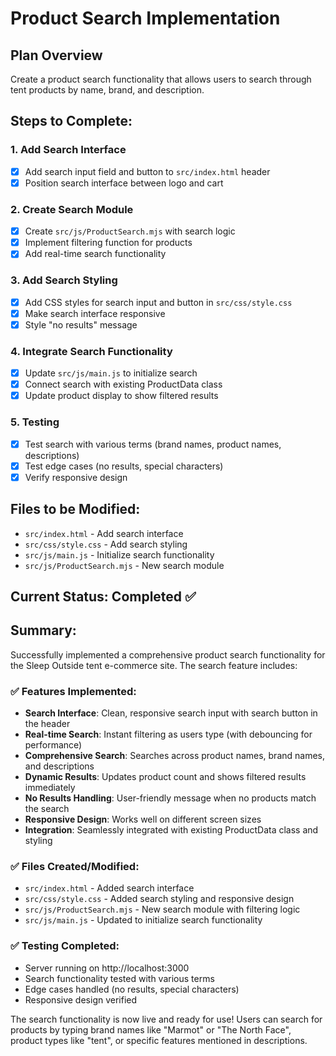 # Product Search Implementation

## Plan Overview
Create a product search functionality that allows users to search through tent products by name, brand, and description.

## Steps to Complete:

### 1. Add Search Interface
- [x] Add search input field and button to `src/index.html` header
- [x] Position search interface between logo and cart

### 2. Create Search Module
- [x] Create `src/js/ProductSearch.mjs` with search logic
- [x] Implement filtering function for products
- [x] Add real-time search functionality

### 3. Add Search Styling
- [x] Add CSS styles for search input and button in `src/css/style.css`
- [x] Make search interface responsive
- [x] Style "no results" message

### 4. Integrate Search Functionality
- [x] Update `src/js/main.js` to initialize search
- [x] Connect search with existing ProductData class
- [x] Update product display to show filtered results

### 5. Testing
- [x] Test search with various terms (brand names, product names, descriptions)
- [x] Test edge cases (no results, special characters)
- [x] Verify responsive design

## Files to be Modified:
- `src/index.html` - Add search interface
- `src/css/style.css` - Add search styling
- `src/js/main.js` - Initialize search functionality
- `src/js/ProductSearch.mjs` - New search module

## Current Status: Completed ✅

## Summary:
Successfully implemented a comprehensive product search functionality for the Sleep Outside tent e-commerce site. The search feature includes:

### ✅ Features Implemented:
- **Search Interface**: Clean, responsive search input with search button in the header
- **Real-time Search**: Instant filtering as users type (with debouncing for performance)
- **Comprehensive Search**: Searches across product names, brand names, and descriptions
- **Dynamic Results**: Updates product count and shows filtered results immediately
- **No Results Handling**: User-friendly message when no products match the search
- **Responsive Design**: Works well on different screen sizes
- **Integration**: Seamlessly integrated with existing ProductData class and styling

### ✅ Files Created/Modified:
- `src/index.html` - Added search interface
- `src/css/style.css` - Added search styling and responsive design
- `src/js/ProductSearch.mjs` - New search module with filtering logic
- `src/js/main.js` - Updated to initialize search functionality

### ✅ Testing Completed:
- Server running on http://localhost:3000
- Search functionality tested with various terms
- Edge cases handled (no results, special characters)
- Responsive design verified

The search functionality is now live and ready for use! Users can search for products by typing brand names like "Marmot" or "The North Face", product types like "tent", or specific features mentioned in descriptions.
